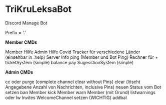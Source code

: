 # TriKruLeksaBot
Discord Manage Bot

Prefix = '.'

**Member CMDs**

Member Hilfe
Admin Hilfe
Covid Tracker für verschiedene Länder (einsehbar in .help)
Server Info
ping (Member und Bot Ping)
Rechner für +
ticketSystem (simple)
balance
pay
SugesstionSystem (simple)

**Admin CMDs**

cc oder purge (complete channel clear without Pins)
clear (löscht Angegebene Anzahl von Nachrichten, inclusive Pins)
neuen Status vom Bot setzen
ban Member
kick Member
warn Member (mit Grund)
listwarnings oder lw
Invites
WelcomeChannel setzen (WICHTIG)
addbal